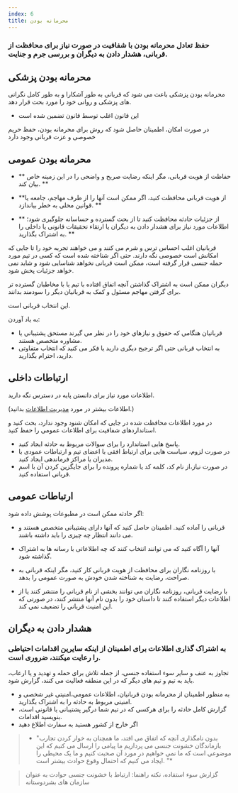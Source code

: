 ```yaml
---
index: 6
title: محرمانه بودن
---
```

### حفظ تعادل محرمانه بودن با شفافیت در صورت نیاز برای محافظت از قربانی، هشدار دادن به دیگران و بررسی جرم و جنایت.

## محرمانه بودن پزشکی

محرمانه بودن پزشکی باعث می شود که قربانی به طور آشکارا و به طور کامل نگرانی های پزشکی و روانی خود را مورد بحث قرار دهد.

* این قانون اغلب توسط قانون تضمین شده است


در صورت امکان، اطمینان حاصل شود که روش برای 
محرمانه بودن، حفظ حریم خصوصی و عزت قربانی وجود دارد

## محرمانه بودن عمومی

* ** حفاظت از هویت قربانی، مگر اینکه رضایت صریح و واضحی را در این زمینه خاص بیان کند. **

* **از هویت قربانی محافظت کنید، اگر ممکن است آنها را از طرف مهاجم، جامعه یا قوانین محلی به خطر بیاندازد. **

* ** از جزئیات حادثه محافظت کنید تا از بحث گسترده و حساسانه جلوگیری شود؛ اطلاعات مورد نیاز برای هشدار دادن به دیگران یا ارتقاء تحقیقات قانونی یا داخلی را به اشتراک بگذارید. **

قربانیان اغلب احساس ترس و شرم می کنند و می خواهند تجربه خود را تا جایی که امکانش است خصوصی نگه دارند. حتی اگر شناخته شده است که کسی در تیم مورد حمله جنسی قرار گرفته است، ممکن است قربانی نخواهد شناسایی شود و شاید نمی خواهد جزئیات پخش شود.

دیگران ممکن است به اشتراک گذاشتن آنچه اتفاق افتاده با تیم یا با مخاطبان گسترده تر برای گرفتن مهاجم مسئول و کمک به قربانیان دیگر را سودمند بدانند.

این انتخاب قربانی است.

به یاد آوردن:

*   قربانيان هنگامي که حقوق و نيازهاي خود را در نظر مي گيرند مستحق پشتيباني يا مشاوره متخصص هستند.
*   به انتخاب قربانی حتی اگر ترجیح دیگری دارید یا فکر می کنید که انتخاب متفاوتی دارید، احترام بگذارید.

## ارتباطات داخلی

اطلاعات مورد نیاز برای دانستن پایه در دسترس نگه دارید.

(اطلاعات بیشتر در مورد [مدیریت اطلاعات](umbrella://information/managing-information) بدانید.)

در مورد اطلاعات محافظت شده در جایی که امکان شنود وجود ندارد، بحث کنید و استانداردهای شفافیت برای اطلاعات عمومی را حفظ کنید.

*   پاسخ هایی استاندارد را یرای سوالات مربوط به حادثه ایجاد کنید.
*   در صورت لزوم، سیاست هایی برای ارتباط افقی با اعضای تیم و ارتباطات عمودی با مدیران یا مراکز فرماندهی ایجاد کنید.
*   در صورت نیاز،از نام کد، کلمه کد یا شماره پرونده را برای جایگزین کردن آن با اسم قربانی استفاده کنید.

## ارتباطات عمومی

اگر حادثه ممکن است در مطبوعات پوشش داده شود:

*   قربانی را آماده کنید. اطمینان حاصل کنید که آنها دارای پشتیبانی متخصص هستند و می دانند انتظار چه چیزی را باید داشته باشند.
*   آنها را آگاه کنید که می توانند انتخاب کنند که چه اطلاعاتی با رسانه ها به اشتراک گذاشته شود.
*  با روزنامه نگاران برای محافظت از هویت قربانی کار کنید، مگر اینکه قربانی به صراحت، رضایت به شناخته شدن خودش به صورت عمومی را بدهد.

* با رضایت قربانی، روزنامه نگاران می توانند بخشی از نام قربانی را منتشر کنند یا از اطلاعات دیگر استفاده کنند تا داستان خود را بدون نام آنها منتشر کنند، در صورتی که این امنیت قربانی را تضعیف نمی کند.

## هشدار دادن به دیگران

### به اشتراک گذاری اطلاعات برای اطمینان از اینکه سایرین اقدامات احتیاطی را رعایت میکنند، ضروری است.

تجاوز به عنف و سایر سوء استفاده جنسی، از جمله تلاش برای حمله و تهدید و یا ارعاب، باید به تیم و تیم های دیگر که در این منطقه فعالیت می کنند، گزارش شود.

*   به منظور اطمینان از محرمانه بودن قربانیان، اطلاعات عمومی،امنیتی غیر شخصی و امنیتی مربوط به حادثه را به اشتراک بگذارید.
*   گزارش کامل حادثه را برای هرکسی که در تیم شما درگیر پشتیبانی یا قانونی است، بنویسید
اقدامات.
*   اگر خارج از کشور هستید به سفارت اطلاع دهید

> * "بدون نامگذاری آنچه که اتفاق می افتد، ما همچنان به خوار کردن تجارب بازماندگان خشونت جنسی می پردازیم
ما پیامی را ارسال می کنیم که این موضوعی است که ما نمی خواهیم در مورد آن صحبت کنیم
و ما یک محیطی را ایجاد می کنیم که احتمال وقوع حوادث بیشتر است. "*

> گزارش سوء استفاده، نکته راهنما: ارتباط با خشونت جنسی
حوادث به عنوان سازمان های بشردوستانه